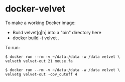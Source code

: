 # docker-velvet

To make a working Docker image:

* Build velvet[g|h] into a "bin" directory here
* docker build -t velvet .

To run:

    $ docker run --rm -v ~/data:/data -w /data velvet \
    velveth velvet-out 21 mouse.fa

    $ docker run --rm -v ~/data:/data -w /data velvet \
    velvetg velvet-out -cov_cutoff 4
